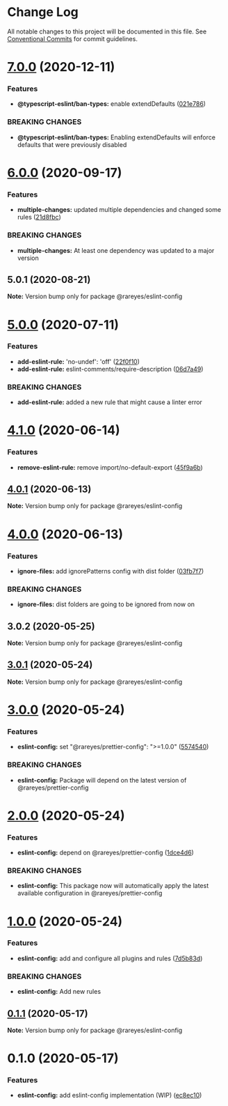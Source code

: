 # Change Log

All notable changes to this project will be documented in this file.
See [Conventional Commits](https://conventionalcommits.org) for commit guidelines.

# [7.0.0](https://github.com/rareyesdev/toolbox/compare/@rareyes/eslint-config@6.0.0...@rareyes/eslint-config@7.0.0) (2020-12-11)


### Features

* **@typescript-eslint/ban-types:** enable extendDefaults ([021e786](https://github.com/rareyesdev/toolbox/commit/021e786a80c71d448931cf727d4409d8c392bcf2))


### BREAKING CHANGES

* **@typescript-eslint/ban-types:** Enabling extendDefaults will enforce defaults that were previously disabled





# [6.0.0](https://github.com/rareyesdev/toolbox/compare/@rareyes/eslint-config@5.0.1...@rareyes/eslint-config@6.0.0) (2020-09-17)


### Features

* **multiple-changes:** updated multiple dependencies and changed some rules ([21d8fbc](https://github.com/rareyesdev/toolbox/commit/21d8fbc256cdd28d708650f82496e9b049aaeab6))


### BREAKING CHANGES

* **multiple-changes:** At least one dependency was updated to a major version





## 5.0.1 (2020-08-21)

**Note:** Version bump only for package @rareyes/eslint-config





# [5.0.0](https://github.com/rareyesdev/toolbox/compare/@rareyes/eslint-config@4.1.0...@rareyes/eslint-config@5.0.0) (2020-07-11)


### Features

* **add-eslint-rule:** 'no-undef': 'off' ([22f0f10](https://github.com/rareyesdev/toolbox/commit/22f0f10283905d4086f0685d9e7d2db856a18696))
* **add-eslint-rule:** eslint-comments/require-description ([06d7a49](https://github.com/rareyesdev/toolbox/commit/06d7a499e5821b7a89eb0853e1d8d31eaa16468a))


### BREAKING CHANGES

* **add-eslint-rule:** added a new rule that might cause a linter error





# [4.1.0](https://github.com/rareyesdev/toolbox/compare/@rareyes/eslint-config@4.0.1...@rareyes/eslint-config@4.1.0) (2020-06-14)


### Features

* **remove-eslint-rule:** remove import/no-default-export ([45f9a6b](https://github.com/rareyesdev/toolbox/commit/45f9a6b9f886e23816309bfc612606276844743d))





## [4.0.1](https://github.com/rareyesdev/toolbox/compare/@rareyes/eslint-config@4.0.0...@rareyes/eslint-config@4.0.1) (2020-06-13)

**Note:** Version bump only for package @rareyes/eslint-config





# [4.0.0](https://github.com/rareyesdev/toolbox/compare/@rareyes/eslint-config@3.0.2...@rareyes/eslint-config@4.0.0) (2020-06-13)


### Features

* **ignore-files:** add ignorePatterns config with dist folder ([03fb7f7](https://github.com/rareyesdev/toolbox/commit/03fb7f728a7febbf1a35b0bc0ed8ab6107483b60))


### BREAKING CHANGES

* **ignore-files:** dist folders are going to be ignored from now on





## 3.0.2 (2020-05-25)

**Note:** Version bump only for package @rareyes/eslint-config





## [3.0.1](https://github.com/rareyesdev/toolbox/compare/@rareyes/eslint-config@3.0.0...@rareyes/eslint-config@3.0.1) (2020-05-24)

**Note:** Version bump only for package @rareyes/eslint-config





# [3.0.0](https://github.com/rareyesdev/toolbox/compare/@rareyes/eslint-config@2.0.0...@rareyes/eslint-config@3.0.0) (2020-05-24)


### Features

* **eslint-config:** set "@rareyes/prettier-config": ">=1.0.0" ([5574540](https://github.com/rareyesdev/toolbox/commit/5574540752ab716e02b75c1f6300541ceb7e437f))


### BREAKING CHANGES

* **eslint-config:** Package will depend on the latest version of @rareyes/prettier-config





# [2.0.0](https://github.com/rareyesdev/toolbox/compare/@rareyes/eslint-config@1.0.0...@rareyes/eslint-config@2.0.0) (2020-05-24)


### Features

* **eslint-config:** depend on @rareyes/prettier-config ([1dce4d6](https://github.com/rareyesdev/toolbox/commit/1dce4d6b9f5880f5e02c91c072814b25ca8a1307))


### BREAKING CHANGES

* **eslint-config:** This package now will automatically apply the latest available configuration in
@rareyes/prettier-config





# [1.0.0](https://github.com/rareyesdev/toolbox/compare/@rareyes/eslint-config@0.1.1...@rareyes/eslint-config@1.0.0) (2020-05-24)


### Features

* **eslint-config:** add and configure all plugins and rules ([7d5b83d](https://github.com/rareyesdev/toolbox/commit/7d5b83d2a27382ee45a37e091da120e7d5916798))


### BREAKING CHANGES

* **eslint-config:** Add new rules





## [0.1.1](https://github.com/rareyesdev/toolbox/compare/@rareyes/eslint-config@0.1.0...@rareyes/eslint-config@0.1.1) (2020-05-17)

**Note:** Version bump only for package @rareyes/eslint-config





# 0.1.0 (2020-05-17)


### Features

* **eslint-config:** add eslint-config implementation (WIP) ([ec8ec10](https://github.com/rareyesdev/toolbox/commit/ec8ec10e2ec4964e3b77006db3ca36d903dfbab3))
